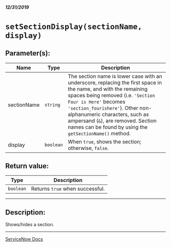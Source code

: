 ##### 12/31/2019
# `setSectionDisplay(sectionName, display)`

## Parameter(s):
| Name | Type | Description |
|---|---|---|
| sectionName | `string` | The section name is lower case with an underscore, replacing the first space in the name, and with the remaining spaces being removed (i.e. `'Section Four is Here'` becomes `'section_fourishere'`).  Other non-alphanumeric characters, such as ampersand (`&`), are removed.  Section names can be found by using the `getSectionName()` method. |
| display | `boolean` | When `true`, shows the section; otherwise, `false`. |

## Return value:
| Type | Description |
|---|---|
| `boolean` | Returns `true` when successful. |

---

## Description:
Shows/hides a section.

---

[ServiceNow Docs](https://developer.servicenow.com/app.do#!/api_doc?v=newyork&id=r_GlideFormSetSectionDisplay_String_Boolean)